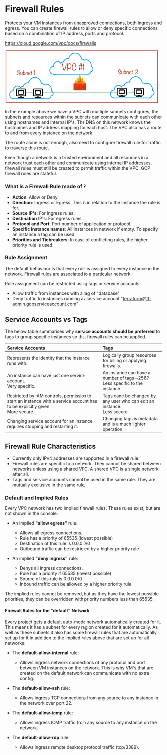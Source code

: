 # Firewall Rules


Protects your VM instances from unapproved connections, both ingress and egress. You can create firewall rules to allow or deny specific connections based on a combination of IP address, ports and protocol.

<https://cloud.google.com/vpc/docs/firewalls>

![firewall_01.png](attachments\0c43431e.png)


In the example above we have a VPC with multiple subnets configures, the subnets and resources within the subnets can communicate with each other using hostnames and internal IP's. The DNS on this network knows the hostnames and IP address mapping for each host. The VPC also has a route to and from every instance on the network.

The route alone is not enough, also need to configure firewall rule for traffic to traverse this route.

Even though a network is a trusted environment and all resources in a network trust each other and communicate using internal IP addresses, firewall rules must still be created to permit traffic within the VPC. GCP firewall rules are stateful.

### What is a Firewall Rule made of ?

-   **Action**: Allow or Deny.
-   **Direction**: Ingress or Egress. This is in relation to the instance the rule is for.
-   **Source IP's**: For ingress rules.
-   **Destination** IP's: For egress rules.
-   **Protocol and Port**: Port number of application or protocol.
-   **Specific instance names**: All instances in network if empty. To specify an instance a tag can be used.
-   **Priorities and Tiebreakers**: In case of conflicting rules, the higher priority rule is used.

### Rule Assignment

The default behaviour is that every rule is assigned to every instance in the network. Firewall rules are associated to a particular network.

Rule assignment can be restricted using tags or service accounts:

-   Allow traffic from instances with a tag of "database"
-   Deny traffic to instances running as service account "terraform@tf-admin.gcpserviceaccount.com"

## Service Accounts vs Tags


The below table summarises why **service accounts should be preferred** to tags to group specific instances so that firewall rules can be applied.

| **Service Accounts** | **Tags** |
|:-------------------------|:-----------|
|Represents the identity that the instance runs with.| Logically group resources for billing or applying firewalls.| 
An instance can have just one service account.<br>Very specific.| An instance can have a number of tags ~256? <br>Less specific to the instance.|
| Restricted by IAM controls, permission to start an instance with a service account has to be explicitly given.<br>More secure.| Tags cane be changed by any user who can edit an instance.<br>Less secure.|
| Changing service account for an instance requires stopping and restarting it.| Changing tags is metadata and is a much lighter operation.|


## Firewall Rule Characteristics


-   Currently only IPv4 addresses are supported in a firewall rule.
-   Firewall rules are specific to a network. They cannot be shared between networks unless using a shared VPC. A shared VPC is a single network after all.
-   Tags and service accounts cannot be used in the same rule. They are mutually exclusive in the same rule.


### Default and Implied Rules

Every VPC network has two implied firewall rules. These rules exist, but are not shown in the console:

- An implied **"allow egress"** rule:
  - Allows all egress connections.
  -   Rule has a priority of 65535 (lowest possible)
  -   Destination of this rule is 0.0.0.0/0
  -   Outbound traffic can be restricted by a higher priority rule

- An implied **"deny ingress"** rule:
  -   Denys all ingress connections.
  -  Rule has a priority if 65535 (lowest possible)
  -  Source of this rule is 0.0.0.0/0
  - Inbound traffic can be allowed by a higher priority rule


The implied rules cannot be removed, but as they have the lowest possible priorities, they can be overridden with priority numbers less than 65535. 



#### Firewall Rules for the "default" Network

Every project gets a default auto-mode network automatically created for it. This means it has a subnet for every region created for it automatically. As well as these subnets it also has some firewall rules that are automatically set up for it in addition to the implied rules above that are set up for all networks:

- The **default-allow-internal** rule:

  - Allows ingress network connections of any protocol and port between VM instances on the network. This is why VM's that are created on the default network can communicate with no extra config.

- The **default-allow-ssh** rule:

  - Allows ingress TCP connections from any source to any instance in the network over port 22.

- The **default-allow-icmp** rule:

  - Allows ingress ICMP traffic from any source to any instance on the network.

- The **default-allow-rdp** rule:

  - Allows ingress remote desktop protocol traffic (tcp/3389).
